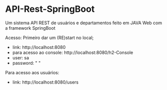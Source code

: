 # API-Rest-SpringBoot
Um sistema API REST de usuários e departamentos feito em JAVA Web com a framework SpringBoot

Acesso: Primeiro dar um (RE)start no local;

- link: http://localhost:8080
- para acesso ao console: http://localhost:8080/h2-Console
- user: sa
- password: " "

Para acesso aos usuários:
- link: http://localhost:8080/users
